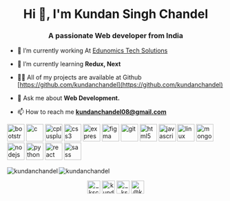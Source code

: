 <h1 align="center">Hi 👋, I'm Kundan Singh Chandel</h1>
<h3 align="center">A passionate Web developer from India</h3>

- 🔭 I’m currently working At [Edunomics Tech Solutions](https://tech.edunomics.in/)

- 🌱 I’m currently learning **Redux, Next**

- 👨‍💻 All of my projects are available at Github [https://github.com/kundanchandel](https://github.com/kundanchandel)

- 💬 Ask me about **Web Development.**

- 📫 How to reach me **kundanchandel08@gmail.com**

<p align="left"><img src="https://devicons.github.io/devicon/devicon.git/icons/bootstrap/bootstrap-plain.svg" alt="bootstrap" width="40" height="40"/> <img src="https://devicons.github.io/devicon/devicon.git/icons/c/c-original.svg" alt="c" width="40" height="40"/> <img src="https://devicons.github.io/devicon/devicon.git/icons/cplusplus/cplusplus-original.svg" alt="cplusplus" width="40" height="40"/> <img src="https://devicons.github.io/devicon/devicon.git/icons/css3/css3-original-wordmark.svg" alt="css3" width="40" height="40"/> <img src="https://devicons.github.io/devicon/devicon.git/icons/express/express-original-wordmark.svg" alt="express" width="40" height="40"/> <img src="https://www.vectorlogo.zone/logos/figma/figma-icon.svg" alt="figma" width="40" height="40"/> <img src="https://www.vectorlogo.zone/logos/git-scm/git-scm-icon.svg" alt="git" width="40" height="40"/> <img src="https://devicons.github.io/devicon/devicon.git/icons/html5/html5-original-wordmark.svg" alt="html5" width="40" height="40"/> <img src="https://devicons.github.io/devicon/devicon.git/icons/javascript/javascript-original.svg" alt="javascript" width="40" height="40"/> <img src="https://devicons.github.io/devicon/devicon.git/icons/linux/linux-original.svg" alt="linux" width="40" height="40"/> <img src="https://devicons.github.io/devicon/devicon.git/icons/mongodb/mongodb-original-wordmark.svg" alt="mongodb" width="40" height="40"/> <img src="https://devicons.github.io/devicon/devicon.git/icons/nodejs/nodejs-original-wordmark.svg" alt="nodejs" width="40" height="40"/> <img src="https://devicons.github.io/devicon/devicon.git/icons/python/python-original.svg" alt="python" width="40" height="40"/> <img src="https://devicons.github.io/devicon/devicon.git/icons/react/react-original-wordmark.svg" alt="react" width="40" height="40"/> <img src="https://devicons.github.io/devicon/devicon.git/icons/sass/sass-original.svg" alt="sass" width="40" height="40"/></p><img align="left" src="https://github-readme-stats.vercel.app/api/top-langs/?username=kundanchandel&layout=compact&hide=html" alt="kundanchandel" />

<img align="center" src="https://github-readme-stats.vercel.app/api?username=kundanchandel&show_icons=true" alt="kundanchandel" />

<p align="center">
<a href="https://twitter.com/_ksc07_" target="blank"><img align="center" src="https://cdn.jsdelivr.net/npm/simple-icons@3.0.1/icons/twitter.svg" alt="_ksc07_" height="30" width="30" /></a>
<a href="https://linkedin.com/in/kundansinghchandel" target="blank"><img align="center" src="https://cdn.jsdelivr.net/npm/simple-icons@3.0.1/icons/linkedin.svg" alt="kundansinghchandel" height="30" width="30" /></a>
<a href="https://instagram.com/__ksc_" target="blank"><img align="center" src="https://cdn.jsdelivr.net/npm/simple-icons@3.0.1/icons/instagram.svg" alt="__ksc_" height="30" width="30" /></a>
<a href="https://medium.com/@kundanchandel08" target="blank"><img align="center" src="https://cdn.jsdelivr.net/npm/simple-icons@3.0.1/icons/medium.svg" alt="@kundanchandel08" height="30" width="30" /></a>
</p>
